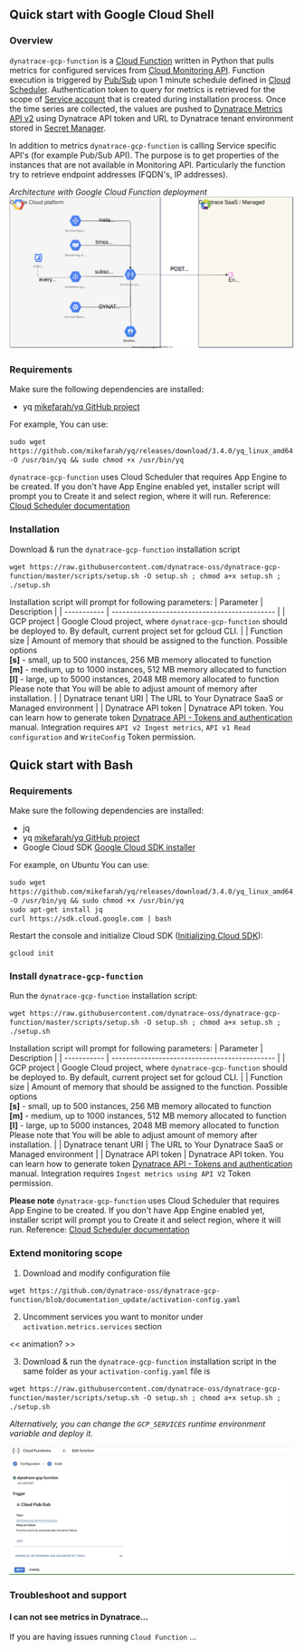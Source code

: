 ## Quick start with Google Cloud Shell
### Overview
`dynatrace-gcp-function` is a [Cloud Function](https://cloud.google.com/functions) written in Python that pulls metrics for configured services from [Cloud Monitoring API](https://cloud.google.com/monitoring/api/v3). Function execution is triggered by [Pub/Sub](https://cloud.google.com/pubsub) upon 1 minute schedule defined in [Cloud Scheduler](https://cloud.google.com/scheduler). Authentication token to query for metrics is retrieved for the scope of [Service account](https://cloud.google.com/iam/docs/service-accounts) that is created during installation process. Once the time series are collected, the values are pushed to [Dynatrace Metrics API v2](https://www.dynatrace.com/support/help/dynatrace-api/environment-api/metric-v2/) using Dynatrace API token and URL to Dynatrace tenant environment stored in [Secret Manager](https://cloud.google.com/secret-manager).


In addition to metrics `dynatrace-gcp-function` is calling Service specific API's (for example Pub/Sub API). The purpose is to get properties of the instances that are not available in Monitoring API.  Particularly the function try to retrieve endpoint addresses (FQDN's, IP addresses).

*Architecture with Google Cloud Function deployment*
![Google Cloud Function Architecture](../../img/architecture-function.svg)

### Requirements
Make sure the following dependencies are installed:
* yq [mikefarah/yq GitHub project](https://github.com/mikefarah/yq)

For example, You can use:
```
sudo wget https://github.com/mikefarah/yq/releases/download/3.4.0/yq_linux_amd64 -O /usr/bin/yq && sudo chmod +x /usr/bin/yq
```

`dynatrace-gcp-function` uses Cloud Scheduler that requires App Engine to be created. If you don't have App Engine enabled yet, installer script will prompt you to Create it and select region, where it will run. Reference: [Cloud Scheduler documentation](https://cloud.google.com/scheduler/docs)

### Installation

Download & run the `dynatrace-gcp-function` installation script
```
wget https://raw.githubusercontent.com/dynatrace-oss/dynatrace-gcp-function/master/scripts/setup.sh -O setup.sh ; chmod a+x setup.sh ; ./setup.sh
```

Installation script will prompt for following parameters:
| Parameter   | Description                                   |
| ----------- | --------------------------------------------- |
| GCP project | Google Cloud project, where `dynatrace-gcp-function` should be deployed to. By default, current project set for gcloud CLI. |
| Function size | Amount of memory that should be assigned to the function. Possible options</br> **[s]** - small, up to 500 instances, 256 MB memory allocated to function</br> **[m]** - medium, up to 1000 instances, 512 MB memory allocated to function </br>**[l]** - large, up to 5000 instances, 2048 MB memory allocated to function</br>Please note that You will be able to adjust amount of memory after installation. |
| Dynatrace tenant URI | The URL to Your Dynatrace SaaS or Managed environment |
| Dynatrace API token | Dynatrace API token. You can learn how to generate token [Dynatrace API - Tokens and authentication](https://www.dynatrace.com/support/help/dynatrace-api/basics/dynatrace-api-authentication) manual. Integration requires `API v2 Ingest metrics`, `API v1 Read configuration` and `WriteConfig` Token permission.

## Quick start with Bash
### Requirements
Make sure the following dependencies are installed:
* jq
* yq [mikefarah/yq GitHub project](https://github.com/mikefarah/yq)
* Google Cloud SDK [Google Cloud SDK installer](https://cloud.google.com/sdk/docs/downloads-interactive#linux)

For example, on Ubuntu You can use:
```
sudo wget https://github.com/mikefarah/yq/releases/download/3.4.0/yq_linux_amd64 -O /usr/bin/yq && sudo chmod +x /usr/bin/yq
sudo apt-get install jq
curl https://sdk.cloud.google.com | bash
```

Restart the console and initialize Cloud SDK ([Initializing Cloud SDK](https://cloud.google.com/sdk/docs/initializing)):
```
gcloud init
```

### Install `dynatrace-gcp-function`

Run the `dynatrace-gcp-function` installation script:
```
wget https://raw.githubusercontent.com/dynatrace-oss/dynatrace-gcp-function/master/scripts/setup.sh -O setup.sh ; chmod a+x setup.sh ; ./setup.sh
```

Installation script will prompt for following parameters:
| Parameter   | Description                                   |
| ----------- | --------------------------------------------- |
| GCP project | Google Cloud project, where `dynatrace-gcp-function` should be deployed to. By default, current project set for gcloud CLI. |
| Function size | Amount of memory that should be assigned to the function. Possible options</br> **[s]** - small, up to 500 instances, 256 MB memory allocated to function</br> **[m]** - medium, up to 1000 instances, 512 MB memory allocated to function </br>**[l]** - large, up to 5000 instances, 2048 MB memory allocated to function</br>Please note that You will be able to adjust amount of memory after installation. |
| Dynatrace tenant URI | The URL to Your Dynatrace SaaS or Managed environment |
| Dynatrace API token | Dynatrace API token. You can learn how to generate token [Dynatrace API - Tokens and authentication](https://www.dynatrace.com/support/help/dynatrace-api/basics/dynatrace-api-authentication) manual. Integration requires `Ingest metrics using API V2` Token permission.

**Please note** `dynatrace-gcp-function` uses Cloud Scheduler that requires App Engine to be created. If you don't have App Engine enabled yet, installer script will prompt you to Create it and select region, where it will run. Reference: [Cloud Scheduler documentation](https://cloud.google.com/scheduler/docs)



### Extend monitoring scope

1. Download and modify configuration file
```
wget https://github.com/dynatrace-oss/dynatrace-gcp-function/blob/documentation_update/activation-config.yaml
```

2. Uncomment services you want to monitor under `activation.metrics.services` section

<< animation? >>

3. Download & run the `dynatrace-gcp-function` installation script in the same folder as your `activation-config.yaml` file is
```
wget https://raw.githubusercontent.com/dynatrace-oss/dynatrace-gcp-function/master/scripts/setup.sh -O setup.sh ; chmod a+x setup.sh ; ./setup.sh
```

*Alternatively, you can change the `GCP_SERVICES` runtime environment variable and deploy it.*

![Google Cloud Function Architecture](../../img/extend-function-640-low.gif)



### Troubleshoot and support
#### I can not see metrics in Dynatrace...
If you are having issues running `Cloud Function`
...